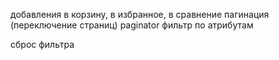 добавления в корзину, в избранное, в сравнение
пагинация (переключение страниц) paginator
фильтр по атрибутам

сброс фильтра

<!-- найти максимальную цену товара и минимальную и отрисовать при загрузке страницы  -->

<!-- переключение страниц?
карент пейдж при рендере равно 1  -->

